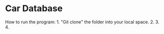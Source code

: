 # Car Database

How to run the program:
    1. "Git clone" the folder into your local space.
    2. 
    3.
    4.

